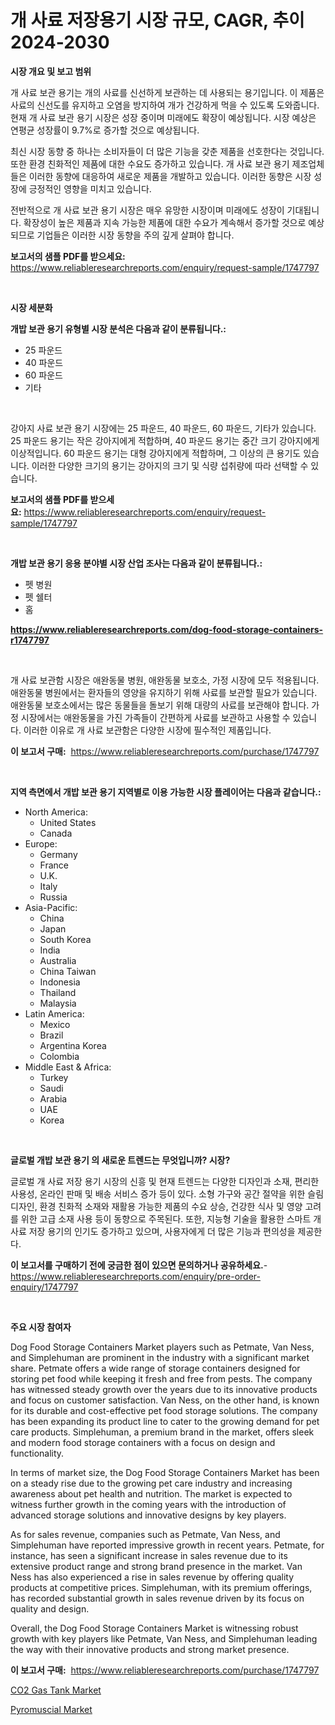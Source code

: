 <p><h1>개 사료 저장용기 시장 규모, CAGR, 추이 2024-2030</h1></p><p><strong>시장 개요 및 보고 범위</strong></p>
<p><p>개 사료 보관 용기는 개의 사료를 신선하게 보관하는 데 사용되는 용기입니다. 이 제품은 사료의 신선도를 유지하고 오염을 방지하여 개가 건강하게 먹을 수 있도록 도와줍니다. 현재 개 사료 보관 용기 시장은 성장 중이며 미래에도 확장이 예상됩니다. 시장 예상은 연평균 성장률이 9.7%로 증가할 것으로 예상됩니다.</p><p>최신 시장 동향 중 하나는 소비자들이 더 많은 기능을 갖춘 제품을 선호한다는 것입니다. 또한 환경 친화적인 제품에 대한 수요도 증가하고 있습니다. 개 사료 보관 용기 제조업체들은 이러한 동향에 대응하여 새로운 제품을 개발하고 있습니다. 이러한 동향은 시장 성장에 긍정적인 영향을 미치고 있습니다.</p><p>전반적으로 개 사료 보관 용기 시장은 매우 유망한 시장이며 미래에도 성장이 기대됩니다. 확장성이 높은 제품과 지속 가능한 제품에 대한 수요가 계속해서 증가할 것으로 예상되므로 기업들은 이러한 시장 동향을 주의 깊게 살펴야 합니다.</p></p>
<p><strong>보고서의 샘플 PDF를 받으세요:</strong> <a href="https://www.reliableresearchreports.com/enquiry/request-sample/1747797">https://www.reliableresearchreports.com/enquiry/request-sample/1747797</a></p>
<p>&nbsp;</p>
<p><strong>시장 세분화</strong></p>
<p><strong>개밥 보관 용기 유형별 시장 분석은 다음과 같이 분류됩니다.:</strong></p>
<p><ul><li>25 파운드</li><li>40 파운드</li><li>60 파운드</li><li>기타</li></ul></p>
<p>&nbsp;</p>
<p><p>강아지 사료 보관 용기 시장에는 25 파운드, 40 파운드, 60 파운드, 기타가 있습니다. 25 파운드 용기는 작은 강아지에게 적합하며, 40 파운드 용기는 중간 크기 강아지에게 이상적입니다. 60 파운드 용기는 대형 강아지에게 적합하며, 그 이상의 큰 용기도 있습니다. 이러한 다양한 크기의 용기는 강아지의 크기 및 식량 섭취량에 따라 선택할 수 있습니다.</p></p>
<p><strong>보고서의 샘플 PDF를 받으세요:</strong>&nbsp;<a href="https://www.reliableresearchreports.com/enquiry/request-sample/1747797">https://www.reliableresearchreports.com/enquiry/request-sample/1747797</a></p>
<p>&nbsp;</p>
<p><strong> 개밥 보관 용기 응용 분야별 시장 산업 조사는 다음과 같이 분류됩니다.:</strong></p>
<p><ul><li>펫 병원</li><li>펫 쉘터</li><li>홈</li></ul></p>
<p><strong><a href="https://www.reliableresearchreports.com/dog-food-storage-containers-r1747797">https://www.reliableresearchreports.com/dog-food-storage-containers-r1747797</a></strong></p>
<p>&nbsp;</p>
<p><p>개 사료 보관함 시장은 애완동물 병원, 애완동물 보호소, 가정 시장에 모두 적용됩니다. 애완동물 병원에서는 환자들의 영양을 유지하기 위해 사료를 보관할 필요가 있습니다. 애완동물 보호소에서는 많은 동물들을 돌보기 위해 대량의 사료를 보관해야 합니다. 가정 시장에서는 애완동물을 가진 가족들이 간편하게 사료를 보관하고 사용할 수 있습니다. 이러한 이유로 개 사료 보관함은 다양한 시장에 필수적인 제품입니다.</p></p>
<p><strong>이 보고서 구매:</strong>&nbsp; <a href="https://www.reliableresearchreports.com/purchase/1747797">https://www.reliableresearchreports.com/purchase/1747797</a></p>
<p>&nbsp;</p>
<p><strong>지역 측면에서 개밥 보관 용기 지역별로 이용 가능한 시장 플레이어는 다음과 같습니다.:</strong></p>
<p><ul>
    <li>
        North America:
        <ul>
            <li>United States</li>
            <li>Canada</li>
        </ul>
    </li>
    <li>
        Europe:
        <ul>
            <li>Germany</li>
            <li>France</li>
            <li>U.K.</li>
            <li>Italy</li>
            <li>Russia</li>
        </ul>
    </li>
    <li>
        Asia-Pacific:
        <ul>
            <li>China</li>
            <li>Japan</li>
            <li>South Korea</li>
            <li>India</li>
            <li>Australia</li>
            <li>China Taiwan</li>
            <li>Indonesia</li>
            <li>Thailand</li>
            <li>Malaysia</li>
        </ul>
    </li>
    <li>
        Latin America:
        <ul>
            <li>Mexico</li>
            <li>Brazil</li>
            <li>Argentina Korea</li>
            <li>Colombia</li>
        </ul>
    </li>
    <li>
        Middle East & Africa:
        <ul>
            <li>Turkey</li>
            <li>Saudi</li>
            <li>Arabia</li>
            <li>UAE</li>
            <li>Korea</li>
        </ul>
    </li>
    </ul></p>
<p>&nbsp;</p>
<p><strong>글로벌 개밥 보관 용기 의 새로운 트렌드는 무엇입니까? 시장?</strong></p>
<p><p>글로벌 개 사료 저장 용기 시장의 신흥 및 현재 트렌드는 다양한 디자인과 소재, 편리한 사용성, 온라인 판매 및 배송 서비스 증가 등이 있다. 소형 가구와 공간 절약을 위한 슬림 디자인, 환경 친화적 소재와 재활용 가능한 제품의 수요 상승, 건강한 식사 및 영양 고려를 위한 고급 소재 사용 등이 동향으로 주목된다. 또한, 지능형 기술을 활용한 스마트 개 사료 저장 용기의 인기도 증가하고 있으며, 사용자에게 더 많은 기능과 편의성을 제공한다.</p></p>
<p><strong>이 보고서를 구매하기 전에 궁금한 점이 있으면 문의하거나 공유하세요.</strong>- <a href="https://www.reliableresearchreports.com/enquiry/pre-order-enquiry/1747797">https://www.reliableresearchreports.com/enquiry/pre-order-enquiry/1747797</a></p>
<p>&nbsp;</p>
<p><strong>주요 시장 참여자</strong></p>
<p><p>Dog Food Storage Containers Market players such as Petmate, Van Ness, and Simplehuman are prominent in the industry with a significant market share. Petmate offers a wide range of storage containers designed for storing pet food while keeping it fresh and free from pests. The company has witnessed steady growth over the years due to its innovative products and focus on customer satisfaction. Van Ness, on the other hand, is known for its durable and cost-effective pet food storage solutions. The company has been expanding its product line to cater to the growing demand for pet care products. Simplehuman, a premium brand in the market, offers sleek and modern food storage containers with a focus on design and functionality.</p><p>In terms of market size, the Dog Food Storage Containers Market has been on a steady rise due to the growing pet care industry and increasing awareness about pet health and nutrition. The market is expected to witness further growth in the coming years with the introduction of advanced storage solutions and innovative designs by key players.</p><p>As for sales revenue, companies such as Petmate, Van Ness, and Simplehuman have reported impressive growth in recent years. Petmate, for instance, has seen a significant increase in sales revenue due to its extensive product range and strong brand presence in the market. Van Ness has also experienced a rise in sales revenue by offering quality products at competitive prices. Simplehuman, with its premium offerings, has recorded substantial growth in sales revenue driven by its focus on quality and design.</p><p>Overall, the Dog Food Storage Containers Market is witnessing robust growth with key players like Petmate, Van Ness, and Simplehuman leading the way with their innovative products and strong market presence.</p></p>
<p><strong>이 보고서 구매:</strong>&nbsp;&nbsp;<a href="https://www.reliableresearchreports.com/purchase/1747797">https://www.reliableresearchreports.com/purchase/1747797</a></p>
<p><p><a href="https://github.com/singletonthaxterkelliehr2df/Market-Research-Report-List-2/blob/main/co2-gas-tank-market.md">CO2 Gas Tank Market</a></p><p><a href="https://github.com/kufem1/Market-Research-Report-List-2/blob/main/pyromuscial-market.md">Pyromuscial Market</a></p></p>